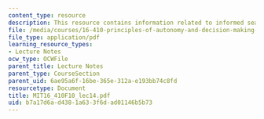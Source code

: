 ```yaml
---
content_type: resource
description: This resource contains information related to informed search.
file: /media/courses/16-410-principles-of-autonomy-and-decision-making-fall-2010/b7a17d6ad4381a633f6dad01146b5b73_MIT16_410F10_lec14.pdf
file_type: application/pdf
learning_resource_types:
- Lecture Notes
ocw_type: OCWFile
parent_title: Lecture Notes
parent_type: CourseSection
parent_uid: 6ae95a6f-16be-365e-312a-e193bb74c8fd
resourcetype: Document
title: MIT16_410F10_lec14.pdf
uid: b7a17d6a-d438-1a63-3f6d-ad01146b5b73
---
```

